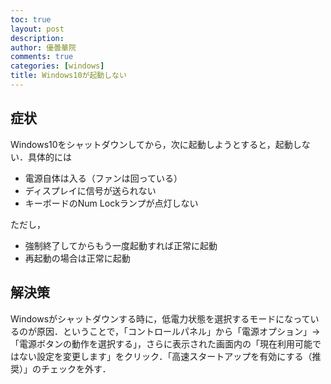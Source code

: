 ```yaml
---
toc: true
layout: post
description:
author: 優曇華院
comments: true
categories: [windows]
title: Windows10が起動しない
---
```


## 症状
Windows10をシャットダウンしてから，次に起動しようとすると，起動しない．具体的には

- 電源自体は入る（ファンは回っている）
- ディスプレイに信号が送られない
- キーボードのNum Lockランプが点灯しない

ただし，

- 強制終了してからもう一度起動すれば正常に起動
- 再起動の場合は正常に起動

## 解決策
Windowsがシャットダウンする時に，低電力状態を選択するモードになっているのが原因．ということで，「コントロールパネル」から「電源オプション」→「電源ボタンの動作を選択する」，さらに表示された画面内の「現在利用可能ではない設定を変更します」をクリック．「高速スタートアップを有効にする（推奨）」のチェックを外す．
